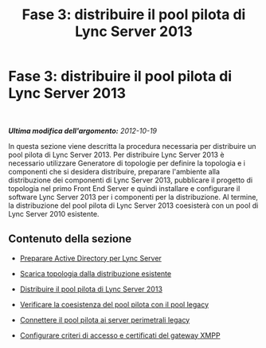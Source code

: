﻿---
title: 'Fase 3: distribuire il pool pilota di Lync Server 2013'
TOCTitle: 'Fase 3: distribuire il pool pilota di Lync Server 2013'
ms:assetid: f12b1517-fb56-4ded-8323-57aa9fc9ea48
ms:mtpsurl: https://technet.microsoft.com/it-it/library/JJ205367(v=OCS.15)
ms:contentKeyID: 49302438
ms.date: 08/24/2015
mtps_version: v=OCS.15
ms.translationtype: HT
---

# Fase 3: distribuire il pool pilota di Lync Server 2013

 

_**Ultima modifica dell'argomento:** 2012-10-19_

In questa sezione viene descritta la procedura necessaria per distribuire un pool pilota di Lync Server 2013. Per distribuire Lync Server 2013 è necessario utilizzare Generatore di topologie per definire la topologia e i componenti che si desidera distribuire, preparare l'ambiente alla distribuzione dei componenti di Lync Server 2013, pubblicare il progetto di topologia nel primo Front End Server e quindi installare e configurare il software Lync Server 2013 per i componenti per la distribuzione. Al termine, la distribuzione del pool pilota di Lync Server 2013 coesisterà con un pool di Lync Server 2010 esistente.

## Contenuto della sezione

  - [Preparare Active Directory per Lync Server](prepare-active-directory-for-lync-server.md)

  - [Scarica topologia dalla distribuzione esistente](download-topology-from-existing-deployment.md)

  - [Distribuire il pool pilota di Lync Server 2013](deploy-lync-server-2013-pilot-pool.md)

  - [Verificare la coesistenza del pool pilota con il pool legacy](verify-pilot-pool-coexistence-with-legacy-pool.md)

  - [Connettere il pool pilota ai server perimetrali legacy](connect-pilot-pool-to-legacy-edge-servers.md)

  - [Configurare criteri di accesso e certificati del gateway XMPP](configure-xmpp-gateway-access-policies-and-certificates.md)


